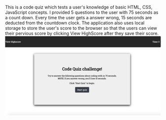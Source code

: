 This is a code quiz which tests a user's knowledge of basic HTML, CSS, JavaScript concepts. I provided 5 questions to the user with 75 seconds as a count down. Every time the user gets a answer wrong, 15 seconds are deducted from the countdown clock. The application also uses local storage to store the user's score to the browser so that the users can view their pervious score by clicking View HighScore after they save their score.
<img src="codequiz.png" alt="screenshot">